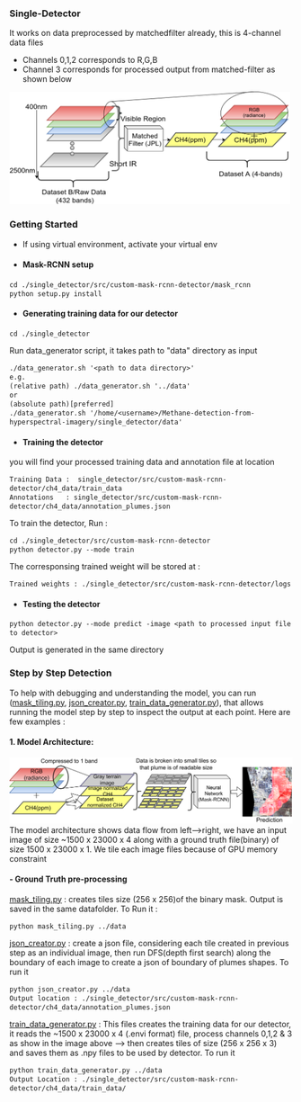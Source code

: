 ### Single-Detector
It works on data preprocessed by matchedfilter already, this is 4-channel data files
- Channels 0,1,2 corresponds to R,G,B
- Channel 3 corresponds for processed output from matched-filter as shown below
<img src="./.readme_files/dataset_description.png" width="500" height="200">

### Getting Started
- If using virtual environment, activate your virtual env
- #### Mask-RCNN setup 
```
cd ./single_detector/src/custom-mask-rcnn-detector/mask_rcnn
python setup.py install
```
- #### Generating training data for our detector
```
cd ./single_detector
```
Run data_generator script, it takes path to "data" directory as input
```
./data_generator.sh '<path to data directory>'
e.g. 
(relative path) ./data_generator.sh '../data' 
or
(absolute path)[preferred]
./data_generator.sh '/home/<username>/Methane-detection-from-hyperspectral-imagery/single_detector/data'
```
- #### Training the detector
you will find your processed training data and annotation file at location 
```
Training Data :  single_detector/src/custom-mask-rcnn-detector/ch4_data/train_data
Annotations   : single_detector/src/custom-mask-rcnn-detector/ch4_data/annotation_plumes.json
```
To train the detector, Run :
```
cd ./single_detector/src/custom-mask-rcnn-detector
python detector.py --mode train
```
The corresponsing trained weight will be stored at :
```
Trained weights : ./single_detector/src/custom-mask-rcnn-detector/logs
```
- #### Testing the detector
```
python detector.py --mode predict -image <path to processed input file to detector>
```
Output is generated in the same directory

### Step by Step Detection
To help with debugging and understanding the model, you can run ([mask_tiling.py](https://github.com/satish1901/Methane-detection-from-hyperspectral-imagery/blob/master/single_detector/annotation_tool/mask_tiling.py), [json_creator.py](https://github.com/satish1901/Methane-detection-from-hyperspectral-imagery/blob/master/single_detector/annotation_tool/json_creator.py), [train_data_generator.py](https://github.com/satish1901/Methane-detection-from-hyperspectral-imagery/blob/master/single_detector/annotation_tool/train_data_generator.py)), that allows running the model step by step to inspect the output at each point. Here are few examples :

#### 1. Model Architecture:
<img src="./.readme_files/single_detector.png" width="700">
The model architecture shows data flow from left-->right, we have an input image of size ~1500 x 23000 x 4 along with a ground truth file(binary) of size 1500 x 23000 x 1. We tile each image files because of GPU memory constraint

#### - Ground Truth pre-processing 
[mask_tiling.py](https://github.com/satish1901/Methane-detection-from-hyperspectral-imagery/blob/master/single_detector/annotation_tool/mask_tiling.py) : creates tiles size (256 x 256)of the binary mask. Output is saved in the same datafolder. To Run it :
```
python mask_tiling.py ../data
```
[json_creator.py](https://github.com/satish1901/Methane-detection-from-hyperspectral-imagery/blob/master/single_detector/annotation_tool/json_creator.py) : create a json file, considering each tile created in previous step as an individual image, then run DFS(depth first search) along the boundary of each image to create a json of boundary of plumes shapes. To run it
```
python json_creator.py ../data
Output location : ./single_detector/src/custom-mask-rcnn-detector/ch4_data/annotation_plumes.json

```
[train_data_generator.py](https://github.com/satish1901/Methane-detection-from-hyperspectral-imagery/blob/master/single_detector/annotation_tool/train_data_generator.py) : This files creates the training data for our detector, it reads the ~1500 x 23000 x 4 (.envi format) file, process channels 0,1,2 & 3 as show in the image above --> then creates tiles of size (256 x 256 x 3) and saves them as .npy files to be used by detector. To run it
```
python train_data_generator.py ../data
Output Location : ./single_detector/src/custom-mask-rcnn-detector/ch4_data/train_data/
```

